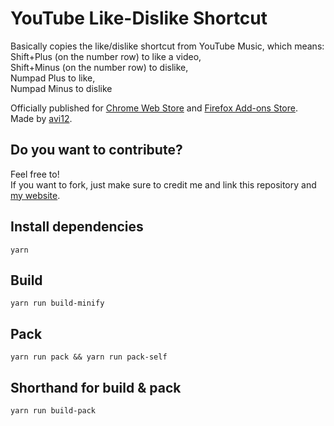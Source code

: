 # YouTube Like-Dislike Shortcut
Basically copies the like/dislike shortcut from YouTube Music, which means:  
Shift+Plus (on the number row) to like a video,  
Shift+Minus (on the number row) to dislike,  
Numpad Plus to like,  
Numpad Minus to dislike

Officially published for [Chrome Web Store](https://chrome.google.com/webstore/detail/fdkpkpelkkdkjhpacficichkfifijipc) and [Firefox Add-ons Store](https://addons.mozilla.org/en-US/firefox/addon/youtube-like-dislike-shortcut).  
Made by [avi12](https://avi12.com).

## Do you want to contribute?
Feel free to!  
If you want to fork, just make sure to credit me and link this repository and [my website](https://avi12.com).

## Install dependencies
```
yarn
```
## Build
```
yarn run build-minify
```
## Pack
```
yarn run pack && yarn run pack-self
```
## Shorthand for build & pack
```
yarn run build-pack
```